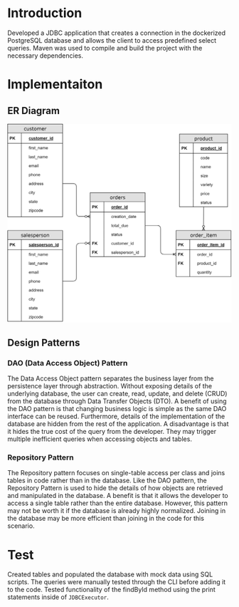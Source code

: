 # Introduction
Developed a JDBC application that creates a connection in the dockerized PostgreSQL database and allows the client to access predefined select queries. Maven was used to compile and build the project with the necessary dependencies. 

# Implementaiton
## ER Diagram
![ER_diagram](./assets/ER_Diagram.png)

## Design Patterns
### DAO (Data Access Object) Pattern
The Data Access Object pattern separates the business layer from the persistence layer through abstraction. Without exposing details of the underlying database, the user can create, read, update, and delete (CRUD) from the database through Data Transfer Objects (DTO). A benefit of using the DAO pattern is that changing business logic is simple as the same DAO interface can be reused. Furthermore, details of the implementation of the database are hidden from the rest of the application. A disadvantage is that it hides the true cost of the query from the developer. They may trigger multiple inefficient queries when accessing objects and tables.
### Repository Pattern
The Repository pattern focuses on single-table access per class and joins tables in code rather than in the database. Like the DAO pattern, the Repository Pattern is used to hide the details of how objects are retrieved and manipulated in the database. A benefit is that it allows the developer to access a single table rather than the entire database. However, this pattern may not be worth it if the database is already highly normalized. Joining in the database may be more efficient than joining in the code for this scenario.

# Test
Created tables and populated the database with mock data using SQL scripts. The queries were manually tested through the CLI before adding it to the code. Tested functionality of the findById method using the print statements inside of `JDBCExecutor`.

